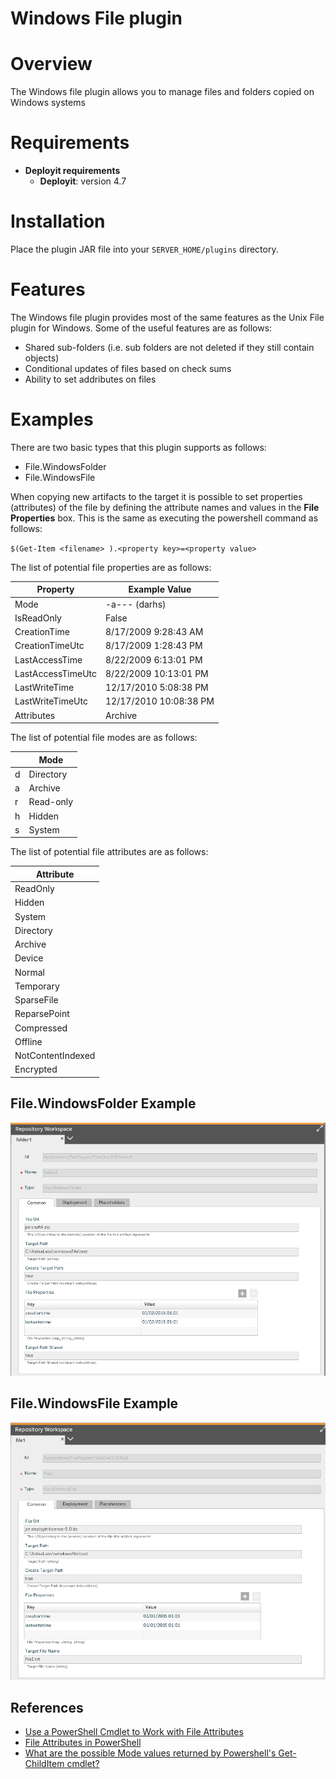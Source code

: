 # Windows File plugin #

# Overview #

The Windows file plugin allows you to manage files and folders copied on Windows systems

# Requirements #

* **Deployit requirements**
	* **Deployit**: version 4.7

# Installation #

Place the plugin JAR file into your `SERVER_HOME/plugins` directory. 

# Features #

The Windows file plugin provides most of the same features as the Unix File plugin for Windows.  Some of the useful features are as follows:

* Shared sub-folders (i.e. sub folders are not deleted if they still contain objects)
* Conditional updates of files based on check sums
* Ability to set addributes on files

# Examples #

There are two basic types that this plugin supports as follows:
* File.WindowsFolder
* File.WindowsFile

When copying new artifacts to the target it is possible to set properties (attributes) of the file by defining the attribute names and values in the **File Properties** box.  This is the same as executing the powershell command as follows:

`$(Get-Item <filename> ).<property key>=<property value>`

The list of potential file properties are as follows:

| Property          | Example Value          |
|-------------------|------------------------|
| Mode              | -a--- (darhs)          |
| IsReadOnly        | False                  |
| CreationTime      | 8/17/2009 9:28:43 AM   |
| CreationTimeUtc   | 8/17/2009 1:28:43 PM   |
| LastAccessTime    | 8/22/2009 6:13:01 PM   |
| LastAccessTimeUtc | 8/22/2009 10:13:01 PM  |
| LastWriteTime     | 12/17/2010 5:08:38 PM  |
| LastWriteTimeUtc  | 12/17/2010 10:08:38 PM |
| Attributes        | Archive                |

The list of potential file modes are as follows:

|    |   Mode    |
|----|-----------|
| d  | Directory |
| a  | Archive   |
| r  | Read-only |
| h  | Hidden    |
| s  | System    |

The list of potential file attributes are as follows:


| Attribute         |
| ----------------- |
| ReadOnly          |
| Hidden            |
| System            |
| Directory         |
| Archive           |
| Device            |
| Normal            |
| Temporary         |
| SparseFile        |
| ReparsePoint      |
| Compressed        |
| Offline           |
| NotContentIndexed |
| Encrypted         |


## File.WindowsFolder Example ##


![image](docs/WindowsFile.FolderType.png)

## File.WindowsFile Example ##


![image](docs/WindowsFile.FileType.png)


## References ##
* [Use a PowerShell Cmdlet to Work with File Attributes](http://blogs.technet.com/b/heyscriptingguy/archive/2011/01/26/use-a-powershell-cmdlet-to-work-with-file-attributes.aspx)
* [File Attributes in PowerShell](https://mcpmag.com/articles/2012/03/20/powershell-dir-command-tricks.aspx)
* [What are the possible Mode values returned by Powershell's Get-ChildItem cmdlet?](http://stackoverflow.com/questions/4939802/what-are-the-possible-mode-values-returned-by-powershells-get-childitem-cmdlet)

